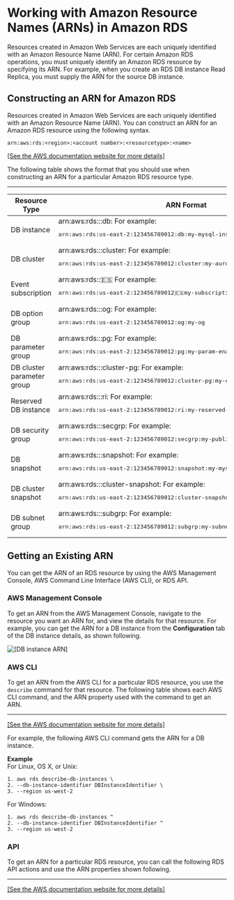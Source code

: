# Working with Amazon Resource Names \(ARNs\) in Amazon RDS<a name="USER_Tagging.ARN"></a>

Resources created in Amazon Web Services are each uniquely identified with an Amazon Resource Name \(ARN\)\. For certain Amazon RDS operations, you must uniquely identify an Amazon RDS resource by specifying its ARN\. For example, when you create an RDS DB instance Read Replica, you must supply the ARN for the source DB instance\. 

## Constructing an ARN for Amazon RDS<a name="USER_Tagging.ARN.Constructing"></a>

Resources created in Amazon Web Services are each uniquely identified with an Amazon Resource Name \(ARN\)\. You can construct an ARN for an Amazon RDS resource using the following syntax\. 

 `arn:aws:rds:<region>:<account number>:<resourcetype>:<name>` 

[\[See the AWS documentation website for more details\]](http://docs.aws.amazon.com/AmazonRDS/latest/AuroraUserGuide/USER_Tagging.ARN.html)

The following table shows the format that you should use when constructing an ARN for a particular Amazon RDS resource type\. 


****  

| Resource Type | ARN Format | 
| --- | --- | 
| DB instance  |  arn:aws:rds:*<region>*:*<account>*:db:*<name>* For example: <pre>arn:aws:rds:us-east-2:123456789012:db:my-mysql-instance-1</pre>  | 
| DB cluster |  arn:aws:rds:*<region>*:*<account>*:cluster:*<name>* For example: <pre>arn:aws:rds:us-east-2:123456789012:cluster:my-aurora-cluster-1</pre>  | 
| Event subscription  |  arn:aws:rds:*<region>*:*<account>*:es:*<name>* For example: <pre>arn:aws:rds:us-east-2:123456789012:es:my-subscription</pre>  | 
| DB option group  |  arn:aws:rds:*<region>*:*<account>*:og:*<name>* For example: <pre>arn:aws:rds:us-east-2:123456789012:og:my-og</pre>  | 
| DB parameter group  |  arn:aws:rds:*<region>*:*<account>*:pg:*<name>* For example: <pre>arn:aws:rds:us-east-2:123456789012:pg:my-param-enable-logs</pre>  | 
| DB cluster parameter group  |  arn:aws:rds:*<region>*:*<account>*:cluster\-pg:*<name>* For example: <pre>arn:aws:rds:us-east-2:123456789012:cluster-pg:my-cluster-param-timezone</pre>  | 
| Reserved DB instance  |  arn:aws:rds:*<region>*:*<account>*:ri:*<name>* For example: <pre>arn:aws:rds:us-east-2:123456789012:ri:my-reserved-postgresql</pre>  | 
| DB security group  |  arn:aws:rds:*<region>*:*<account>*:secgrp:*<name>* For example: <pre>arn:aws:rds:us-east-2:123456789012:secgrp:my-public</pre>  | 
| DB snapshot  |  arn:aws:rds:*<region>*:*<account>*:snapshot:*<name>* For example: <pre>arn:aws:rds:us-east-2:123456789012:snapshot:my-mysql-snap-20130507</pre>  | 
| DB cluster snapshot  |  arn:aws:rds:*<region>*:*<account>*:cluster\-snapshot:*<name>* For example: <pre>arn:aws:rds:us-east-2:123456789012:cluster-snapshot:my-aurora-snap-20160809</pre>  | 
| DB subnet group  |  arn:aws:rds:*<region>*:*<account>*:subgrp:*<name>* For example: <pre>arn:aws:rds:us-east-2:123456789012:subgrp:my-subnet-10</pre>  | 

## Getting an Existing ARN<a name="USER_Tagging.ARN.Getting"></a>

You can get the ARN of an RDS resource by using the AWS Management Console, AWS Command Line Interface \(AWS CLI\), or RDS API\. 

### AWS Management Console<a name="USER_Tagging.ARN.CON"></a>

To get an ARN from the AWS Management Console, navigate to the resource you want an ARN for, and view the details for that resource\. For example, you can get the ARN for a DB instance from the **Configuration** tab of the DB instance details, as shown following\. 

![\[DB instance ARN\]](http://docs.aws.amazon.com/AmazonRDS/latest/AuroraUserGuide/images/DB-instance-arn.png)

### AWS CLI<a name="USER_Tagging.ARN.CLI"></a>

To get an ARN from the AWS CLI for a particular RDS resource, you use the `describe` command for that resource\. The following table shows each AWS CLI command, and the ARN property used with the command to get an ARN\. 


****  
[\[See the AWS documentation website for more details\]](http://docs.aws.amazon.com/AmazonRDS/latest/AuroraUserGuide/USER_Tagging.ARN.html)

For example, the following AWS CLI command gets the ARN for a DB instance\.

**Example**  
For Linux, OS X, or Unix:  

```
1. aws rds describe-db-instances \
2. --db-instance-identifier DBInstanceIdentifier \
3. --region us-west-2
```
For Windows:  

```
1. aws rds describe-db-instances ^
2. --db-instance-identifier DBInstanceIdentifier ^
3. --region us-west-2
```

### API<a name="USER_Tagging.ARN.API"></a>

To get an ARN for a particular RDS resource, you can call the following RDS API actions and use the ARN properties shown following\.


****  
[\[See the AWS documentation website for more details\]](http://docs.aws.amazon.com/AmazonRDS/latest/AuroraUserGuide/USER_Tagging.ARN.html)